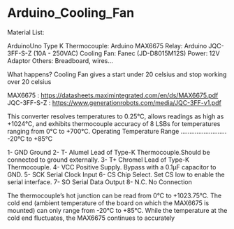 # Arduino_Cooling_Fan

Material List: 

ArduinoUno
Type K Thermocouple: Arduino MAX6675 
Relay: Arduino JQC-3FF-S-Z (10A - 250VAC) 
Cooling Fan: Fanec (JD-D8015M12S)
Power: 12V Adaptor 
Others: Breadboard, wires...

What happens? 
Cooling Fan gives a start under 20 celsius and stop working over 20 celsius


MAX6675 : https://datasheets.maximintegrated.com/en/ds/MAX6675.pdf
JQC-3FF-S-Z : https://www.generationrobots.com/media/JQC-3FF-v1.pdf


This converter resolves temperatures to 0.25°C, allows readings as high as +1024°C, and exhibits thermocouple
accuracy of 8 LSBs for temperatures ranging from 0°C to +700°C.
Operating Temperature Range .......................... -20°C to +85°C

1- GND Ground
2- T- Alumel Lead of Type-K Thermocouple.Should be connected to ground externally.
3- T+ Chromel Lead of Type-K Thermocouple. 
4- VCC Positive Supply. Bypass with a 0.1µF capacitor to GND.
5- SCK Serial Clock Input
6- CS Chip Select. Set CS low to enable the serial interface.
7- SO Serial Data Output
8- N.C. No Connection

The thermocouple’s hot junction can be read from 0°C to +1023.75°C. The cold end (ambient temperature of the board on which the MAX6675
is mounted) can only range from -20°C to +85°C. While the temperature at the cold end fluctuates, the MAX6675 continues to accurately


